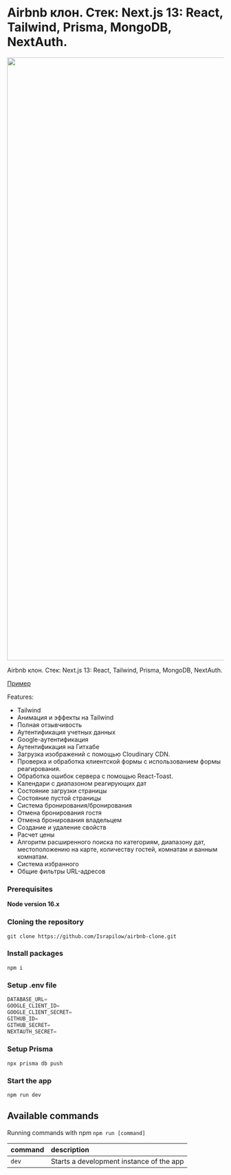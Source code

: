 # Airbnb клон. Стек: Next.js 13: React, Tailwind, Prisma, MongoDB, NextAuth.

<a href="https://github-production-user-asset-6210df.s3.amazonaws.com/64312144/246891702-15470137-b6b7-4b00-bec5-07ed17e0b912.jpg" target="_blank">
  <img src="https://github-production-user-asset-6210df.s3.amazonaws.com/64312144/246891702-15470137-b6b7-4b00-bec5-07ed17e0b912.jpg" width="1400"/>
</a>

Airbnb клон.
Стек: Next.js 13: React, Tailwind, Prisma, MongoDB, NextAuth.

[Пример](https://airbnb-clone-flame-one.vercel.app)

Features:

- Tailwind
- Анимация и эффекты на Tailwind
- Полная отзывчивость
- Аутентификация учетных данных
- Google-аутентификация
- Аутентификация на Гитхабе
- Загрузка изображений с помощью Cloudinary CDN.
- Проверка и обработка клиентской формы с использованием формы реагирования.
- Обработка ошибок сервера с помощью React-Toast.
- Календари с диапазоном реагирующих дат
- Состояние загрузки страницы
- Состояние пустой страницы
- Система бронирования/бронирования
- Отмена бронирования гостя
- Отмена бронирования владельцем
- Создание и удаление свойств
- Расчет цены
- Алгоритм расширенного поиска по категориям, диапазону дат, местоположению на карте, количеству гостей, комнатам и ванным комнатам.
- Система избранного
- Общие фильтры URL-адресов

### Prerequisites

**Node version 16.x**

### Cloning the repository

```shell
git clone https://github.com/Israpilow/airbnb-clone.git
```

### Install packages

```shell
npm i
```

### Setup .env file


```js
DATABASE_URL=
GOOGLE_CLIENT_ID=
GOOGLE_CLIENT_SECRET=
GITHUB_ID=
GITHUB_SECRET=
NEXTAUTH_SECRET=
```

### Setup Prisma

```shell
npx prisma db push

```

### Start the app

```shell
npm run dev
```

## Available commands

Running commands with npm `npm run [command]`

| command         | description                              |
| :-------------- | :--------------------------------------- |
| `dev`           | Starts a development instance of the app |
